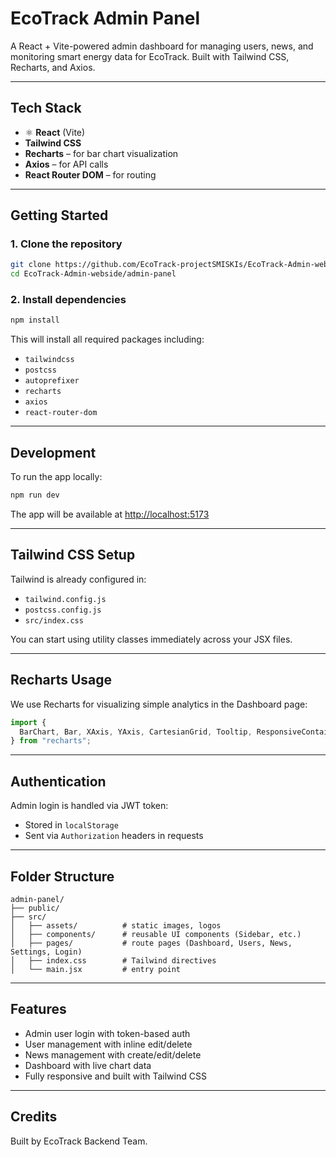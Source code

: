 #  EcoTrack Admin Panel

A React + Vite-powered admin dashboard for managing users, news, and monitoring smart energy data for EcoTrack. Built with Tailwind CSS, Recharts, and Axios.

---

##  Tech Stack

- ⚛ **React** (Vite)
-  **Tailwind CSS**
-  **Recharts** – for bar chart visualization
-  **Axios** – for API calls
-  **React Router DOM** – for routing

---

##  Getting Started

### 1. **Clone the repository**

```bash
git clone https://github.com/EcoTrack-projectSMISKIs/EcoTrack-Admin-webside.git
cd EcoTrack-Admin-webside/admin-panel
```

### 2. **Install dependencies**

```bash
npm install
```

This will install all required packages including:
- `tailwindcss`
- `postcss`
- `autoprefixer`
- `recharts`
- `axios`
- `react-router-dom`

---

##  Development

To run the app locally:

```bash
npm run dev
```

The app will be available at [http://localhost:5173](http://localhost:5173)

---

##  Tailwind CSS Setup

Tailwind is already configured in:

- `tailwind.config.js`
- `postcss.config.js`
- `src/index.css`

You can start using utility classes immediately across your JSX files.

---

##  Recharts Usage

We use Recharts for visualizing simple analytics in the Dashboard page:

```jsx
import {
  BarChart, Bar, XAxis, YAxis, CartesianGrid, Tooltip, ResponsiveContainer
} from "recharts";
```

---

##  Authentication

Admin login is handled via JWT token:
- Stored in `localStorage`
- Sent via `Authorization` headers in requests

---

##  Folder Structure

```
admin-panel/
├── public/
├── src/
│   ├── assets/          # static images, logos
│   ├── components/      # reusable UI components (Sidebar, etc.)
│   ├── pages/           # route pages (Dashboard, Users, News, Settings, Login)
│   ├── index.css        # Tailwind directives
│   └── main.jsx         # entry point
```

---

##  Features

-  Admin user login with token-based auth
-  User management with inline edit/delete
-  News management with create/edit/delete
-  Dashboard with live chart data
-  Fully responsive and built with Tailwind CSS

---

##  Credits

Built by EcoTrack Backend Team.
